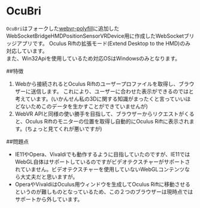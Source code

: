 # OcuBri
`OcuBri`はフォークした[webvr-polyfill](https://github.com/gtk2k/webvr-polyfill)に追加したWebSocketBridgeHMDPositionSensorVRDevice用に作成したWebSocketブリッジアプリです。
Oculus Riftの拡張モード(Extend Desktop to the HMD)のみ対応しています。  
また、Win32Apiを使用しているため対応OSはWindowsのみとなります。

##特徴
1. Webから接続されるとOculus Riftのユーザープロファイルを取得し、ブラウザーに送信します。
これにより、ユーザーに合わせた表示ができるのではと考えています。(いかんせん私の3Dに関する知識がまったくと言っていいほどないためこのデータを生かすことができていませんが)
2. WebVR APIと同様の使い勝手を目指して、ブラウザーからリクエストがくると、Oculus Riftのモニターの位置を取得し自動的にOculus Riftに表示されます。(ちょっと見てくれが悪いですが) 

##問題点
* IE11やOpera、Vivaldiでも動作するように目指していたのですが、IE11ではWebGL自体はサポートしているのですがビデオテクスチャーがサポートされていません。ビデオテクスチャーを使用していないWebGLコンテンツなら大丈夫だと思いますが。
* OperaやVivaldiはOculus用ウィンドウを生成してOculus Riftに移動させるというのが難しものとなっているため、この２つのブラウザーは現時点ではサポートから外しています。
